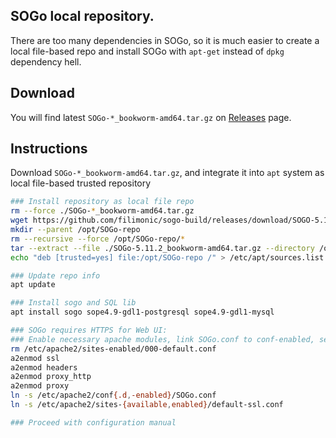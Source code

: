 ## SOGo local repository.

There are too many dependencies in SOGo, so it is much easier to create a local file-based
repo and install SOGo with `apt-get` instead of `dpkg` dependency hell.

## Download

You will find latest `SOGo-*_bookworm-amd64.tar.gz` on [Releases](https://github.com/filimonic/sogo-build/releases) page.

## Instructions

Download `SOGo-*_bookworm-amd64.tar.gz`, and integrate it into `apt` system as local file-based trusted repository

```bash
### Install repository as local file repo
rm --force ./SOGo-*_bookworm-amd64.tar.gz
wget https://github.com/filimonic/sogo-build/releases/download/SOGO-5.11.2/SOGo-5.11.2_bookworm-amd64.tar.gz
mkdir --parent /opt/SOGo-repo
rm --recursive --force /opt/SOGo-repo/*
tar --extract --file ./SOGo-5.11.2_bookworm-amd64.tar.gz --directory /opt/SOGo-repo
echo "deb [trusted=yes] file:/opt/SOGo-repo /" > /etc/apt/sources.list.d/sogo-local-repo.list

### Update repo info
apt update

### Install sogo and SQL lib
apt install sogo sope4.9-gdl1-postgresql sope4.9-gdl1-mysql 

### SOGo requires HTTPS for Web UI:
### Enable necessary apache modules, link SOGo.conf to conf-enabled, setup SSL site as default
rm /etc/apache2/sites-enabled/000-default.conf
a2enmod ssl
a2enmod headers
a2enmod proxy_http
a2enmod proxy
ln -s /etc/apache2/conf{.d,-enabled}/SOGo.conf
ln -s /etc/apache2/sites-{available,enabled}/default-ssl.conf

### Proceed with configuration manual

```
